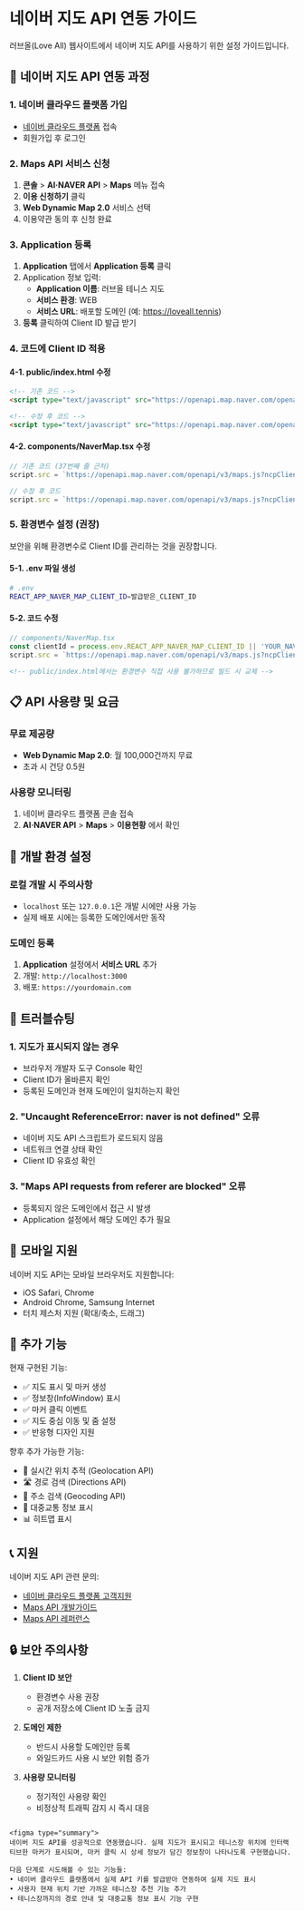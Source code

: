# 네이버 지도 API 연동 가이드

러브올(Love All) 웹사이트에서 네이버 지도 API를 사용하기 위한 설정 가이드입니다.

## 🚀 네이버 지도 API 연동 과정

### 1. 네이버 클라우드 플랫폼 가입
- [네이버 클라우드 플랫폼](https://www.ncloud.com/) 접속
- 회원가입 후 로그인

### 2. Maps API 서비스 신청
1. **콘솔** > **AI·NAVER API** > **Maps** 메뉴 접속
2. **이용 신청하기** 클릭
3. **Web Dynamic Map 2.0** 서비스 선택
4. 이용약관 동의 후 신청 완료

### 3. Application 등록
1. **Application** 탭에서 **Application 등록** 클릭
2. Application 정보 입력:
   - **Application 이름**: 러브올 테니스 지도
   - **서비스 환경**: WEB
   - **서비스 URL**: 배포할 도메인 (예: https://loveall.tennis)
3. **등록** 클릭하여 Client ID 발급 받기

### 4. 코드에 Client ID 적용

#### 4-1. public/index.html 수정
```html
<!-- 기존 코드 -->
<script type="text/javascript" src="https://openapi.map.naver.com/openapi/v3/maps.js?ncpClientId=YOUR_NAVER_MAP_CLIENT_ID"></script>

<!-- 수정 후 코드 -->
<script type="text/javascript" src="https://openapi.map.naver.com/openapi/v3/maps.js?ncpClientId=발급받은_CLIENT_ID"></script>
```

#### 4-2. components/NaverMap.tsx 수정
```typescript
// 기존 코드 (37번째 줄 근처)
script.src = `https://openapi.map.naver.com/openapi/v3/maps.js?ncpClientId=YOUR_NAVER_MAP_CLIENT_ID`;

// 수정 후 코드
script.src = `https://openapi.map.naver.com/openapi/v3/maps.js?ncpClientId=발급받은_CLIENT_ID`;
```

### 5. 환경변수 설정 (권장)
보안을 위해 환경변수로 Client ID를 관리하는 것을 권장합니다.

#### 5-1. .env 파일 생성
```bash
# .env
REACT_APP_NAVER_MAP_CLIENT_ID=발급받은_CLIENT_ID
```

#### 5-2. 코드 수정
```typescript
// components/NaverMap.tsx
const clientId = process.env.REACT_APP_NAVER_MAP_CLIENT_ID || 'YOUR_NAVER_MAP_CLIENT_ID';
script.src = `https://openapi.map.naver.com/openapi/v3/maps.js?ncpClientId=${clientId}`;
```

```html
<!-- public/index.html에서는 환경변수 직접 사용 불가하므로 빌드 시 교체 -->
```

## 📋 API 사용량 및 요금

### 무료 제공량
- **Web Dynamic Map 2.0**: 월 100,000건까지 무료
- 초과 시 건당 0.5원

### 사용량 모니터링
1. 네이버 클라우드 플랫폼 콘솔 접속
2. **AI·NAVER API** > **Maps** > **이용현황** 에서 확인

## 🔧 개발 환경 설정

### 로컬 개발 시 주의사항
- `localhost` 또는 `127.0.0.1`은 개발 시에만 사용 가능
- 실제 배포 시에는 등록한 도메인에서만 동작

### 도메인 등록
1. **Application** 설정에서 **서비스 URL** 추가
2. 개발: `http://localhost:3000`
3. 배포: `https://yourdomain.com`

## 🚨 트러블슈팅

### 1. 지도가 표시되지 않는 경우
- 브라우저 개발자 도구 Console 확인
- Client ID가 올바른지 확인
- 등록된 도메인과 현재 도메인이 일치하는지 확인

### 2. "Uncaught ReferenceError: naver is not defined" 오류
- 네이버 지도 API 스크립트가 로드되지 않음
- 네트워크 연결 상태 확인
- Client ID 유효성 확인

### 3. "Maps API requests from referer are blocked" 오류
- 등록되지 않은 도메인에서 접근 시 발생
- Application 설정에서 해당 도메인 추가 필요

## 📱 모바일 지원

네이버 지도 API는 모바일 브라우저도 지원합니다:
- iOS Safari, Chrome
- Android Chrome, Samsung Internet
- 터치 제스처 지원 (확대/축소, 드래그)

## 🌟 추가 기능

현재 구현된 기능:
- ✅ 지도 표시 및 마커 생성
- ✅ 정보창(InfoWindow) 표시
- ✅ 마커 클릭 이벤트
- ✅ 지도 중심 이동 및 줌 설정
- ✅ 반응형 디자인 지원

향후 추가 가능한 기능:
- 🔄 실시간 위치 추적 (Geolocation API)
- 🛣️ 경로 검색 (Directions API)
- 📍 주소 검색 (Geocoding API)
- 🚌 대중교통 정보 표시
- 📊 히트맵 표시

## 📞 지원

네이버 지도 API 관련 문의:
- [네이버 클라우드 플랫폼 고객지원](https://www.ncloud.com/support)
- [Maps API 개발가이드](https://navermaps.github.io/maps.js.ncp/)
- [Maps API 레퍼런스](https://navermaps.github.io/maps.js.ncp/docs/)

## 🔒 보안 주의사항

1. **Client ID 보안**
   - 환경변수 사용 권장
   - 공개 저장소에 Client ID 노출 금지

2. **도메인 제한**
   - 반드시 사용할 도메인만 등록
   - 와일드카드 사용 시 보안 위험 증가

3. **사용량 모니터링**
   - 정기적인 사용량 확인
   - 비정상적 트래픽 감지 시 즉시 대응
```

<figma type="summary">
네이버 지도 API를 성공적으로 연동했습니다. 실제 지도가 표시되고 테니스장 위치에 인터랙티브한 마커가 표시되며, 마커 클릭 시 상세 정보가 담긴 정보창이 나타나도록 구현했습니다.

다음 단계로 시도해볼 수 있는 기능들:
• 네이버 클라우드 플랫폼에서 실제 API 키를 발급받아 연동하여 실제 지도 표시
• 사용자 현재 위치 기반 가까운 테니스장 추천 기능 추가
• 테니스장까지의 경로 안내 및 대중교통 정보 표시 기능 구현